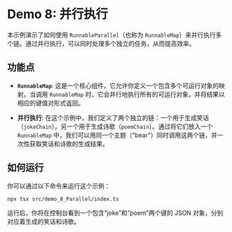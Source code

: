 # Demo 8: 并行执行

本示例演示了如何使用 `RunnableParallel`（也称为 `RunnableMap`）来并行执行多个链。通过并行执行，可以同时处理多个独立的任务，从而提高效率。

## 功能点

- **`RunnableMap`**: 这是一个核心组件，它允许你定义一个包含多个可运行对象的映射。当调用 `RunnableMap` 时，它会并行地执行所有的可运行对象，并将结果以相应的键值对形式返回。

- **并行执行**: 在这个示例中，我们定义了两个独立的链：一个用于生成笑话（`jokeChain`），另一个用于生成诗歌（`poemChain`）。通过将它们放入一个 `RunnableMap` 中，我们可以用同一个主题（“bear”）同时调用这两个链，并一次性获取笑话和诗歌的生成结果。

## 如何运行

你可以通过以下命令来运行这个示例：

```bash
npx tsx src/demo_8_Parallel/index.ts   
```

运行后，你将在控制台看到一个包含“joke”和“poem”两个键的 JSON 对象，分别对应着生成的笑话和诗歌。